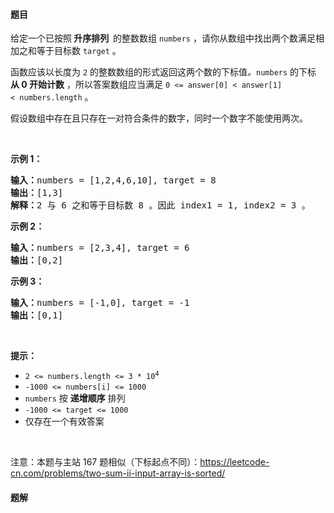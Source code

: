 #### 题目
<p>给定一个已按照<strong><em> </em>升序排列&nbsp; </strong>的整数数组&nbsp;<code>numbers</code> ，请你从数组中找出两个数满足相加之和等于目标数&nbsp;<code>target</code> 。</p>

<p>函数应该以长度为 <code>2</code> 的整数数组的形式返回这两个数的下标值<em>。</em><code>numbers</code> 的下标 <strong>从 0&nbsp;开始计数</strong> ，所以答案数组应当满足 <code>0&nbsp;&lt;= answer[0] &lt; answer[1] &lt;&nbsp;numbers.length</code>&nbsp;。</p>

<p>假设数组中存在且只存在一对符合条件的数字，同时一个数字不能使用两次。</p>

<p>&nbsp;</p>

<p><strong>示例 1：</strong></p>

<pre>
<strong>输入：</strong>numbers = [1,2,4,6,10], target = 8
<strong>输出：</strong>[1,3]
<strong>解释：</strong>2 与 6 之和等于目标数 8 。因此 index1 = 1, index2 = 3 。
</pre>

<p><strong>示例 2：</strong></p>

<pre>
<strong>输入：</strong>numbers = [2,3,4], target = 6
<strong>输出：</strong>[0,2]
</pre>

<p><strong>示例 3：</strong></p>

<pre>
<strong>输入：</strong>numbers = [-1,0], target = -1
<strong>输出：</strong>[0,1]
</pre>

<p>&nbsp;</p>

<p><strong>提示：</strong></p>

<ul>
	<li><code>2 &lt;= numbers.length &lt;= 3 * 10<sup>4</sup></code></li>
	<li><code>-1000 &lt;= numbers[i] &lt;= 1000</code></li>
	<li><code>numbers</code> 按 <strong>递增顺序</strong> 排列</li>
	<li><code>-1000 &lt;= target &lt;= 1000</code></li>
	<li>仅存在一个有效答案</li>
</ul>

<p>&nbsp;</p>

<p>注意：本题与主站 167 题相似（下标起点不同）：<a href="https://leetcode-cn.com/problems/two-sum-ii-input-array-is-sorted/">https://leetcode-cn.com/problems/two-sum-ii-input-array-is-sorted/</a></p>


 #### 题解
